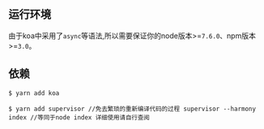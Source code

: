 ## 运行环境

由于koa中采用了`async`等语法,所以需要保证你的node版本>=`7.6.0`、npm版本>=`3.0`。

## 依赖
    $ yarn add koa

    $ yarn add supervisor //免去繁琐的重新编译代码的过程 supervisor --harmony index //等同于node index 详细使用请自行查阅



